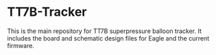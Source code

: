 # TT7B-Tracker
This is the main repository for TT7B superpressure balloon tracker. It includes the board and schematic design files for Eagle and the current firmware.

